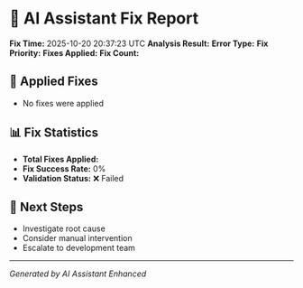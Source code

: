# 🤖 AI Assistant Fix Report

**Fix Time:** 2025-10-20 20:37:23 UTC
**Analysis Result:**
**Error Type:**
**Fix Priority:**
**Fixes Applied:**
**Fix Count:**

## 🔧 Applied Fixes

- No fixes were applied

## 📊 Fix Statistics

- **Total Fixes Applied:**
- **Fix Success Rate:** 0%
- **Validation Status:** ❌ Failed

## 🎯 Next Steps

- Investigate root cause
- Consider manual intervention
- Escalate to development team

---

_Generated by AI Assistant Enhanced_
